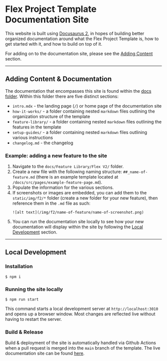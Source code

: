 # Flex Project Template Documentation Site

This website is built using [Docusaurus 2](https://docusaurus.io/), in hopes of building better organized documentation around what the Flex Project Template is, how to get started with it, and how to build on top of it.

For adding on to the documentation site, please see the [Adding Content](#adding-content--documentation) section.

---

## Adding Content & Documentation

The documentation that encompasses this site is found within the [docs folder](/docs/docs/). Within this folder there are five distinct sections:

- `intro.mdx` - the landing page (`/`) or home page of the documentation site
- `how-it-works/` - a folder containing nested `markdown` files outlining the organization structure of the template
- `feature-library/` - a folder containing nested `markdown` files outlining the features in the template
- `setup-guides/` - a folder containing nested `markdown` files outlining various instructions
- `changelog.md` - the changelog

### Example: adding a new feature to the site

1. Navigate to the `docs/Feature Library/Flex V2/` folder.
2. Create a new file with the following naming structure: `##_name-of-feature.md` (there is an example template located at `/docs/src/pages/example-feature-page.md`).
3. Populate the information for the various sections.
4. If screenshots or images are embedded, you can add them to the `static/img/f2/*` folder (create a new folder for your new feature), then reference them in the `.md` file as such:
   ```
   ![alt text](/img/f2/name-of-feature/name-of-screenshot.png)
   ```
5. You can run the documentation site locally to see how your new documentation will display within the site by following the [Local Development](#local-development) section.

---

## Local Development

### Installation

```
$ npm i
```

### Running the site locally

```
$ npm run start
```

This command starts a local development server at `http://localhost:3010` and opens up a browser window. Most changes are reflected live without having to restart the server.

### Build & Release

Build & deployment of the site is automatically handled via Github Actions when a pull request is merged into the `main` branch of the template. The live documentation site can be found [here](https://twilio-professional-services.github.io/flex-project-template/).
